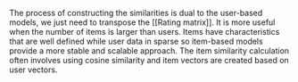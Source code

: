The process of constructing the similarities is dual to the user-based models, we just need to transpose the [[Rating matrix]].
It is more useful when the number of items is larger than users.
Items have characteristics that are well defined while user data in sparse so item-based models provide a more stable and scalable approach.
The item similarity calculation often involves using cosine similarity and item vectors are created based on user vectors.